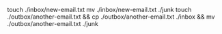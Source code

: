 touch ./inbox/new-email.txt
mv ./inbox/new-email.txt ./junk
touch ./outbox/another-email.txt && cp ./outbox/another-email.txt ./inbox && mv ./outbox/another-email.txt ./junk
